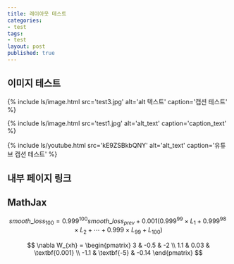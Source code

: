 ```yaml
---
title: 레이아웃 테스트
categories:
- test
tags:
- test
layout: post
published: true
---
```


## 이미지 테스트

{% include ls/image.html
   src='test3.jpg'
   alt='alt 텍스트'
   caption='캡션 테스트' %}

{% include ls/image.html
   src='test1.jpg'
   alt='alt_text'
   caption='caption_text' %}

{% include ls/youtube.html
   src='kE9ZSBkbQNY'
   alt='alt_text'
   caption='유튜브 캡션 테스트' %}

## 내부 페이지 링크

## MathJax

$$
smooth\_loss_{100} = 0.999^{100} smooth\_loss_{prev} + 0.001 \left (  0.999^{99}\times L_{1} + 0.999^{98}\times L_{2} + \cdots +  0.999 \times L_{99} + L_{100} \right )
$$

$$
\nabla W_{xh} = \begin{pmatrix}
3 & -0.5 & -2 \\ 
1.1 & 0.03 & \textbf{0.001} \\ 
-1.1 & \textbf{-5} & -0.14
\end{pmatrix}
$$



